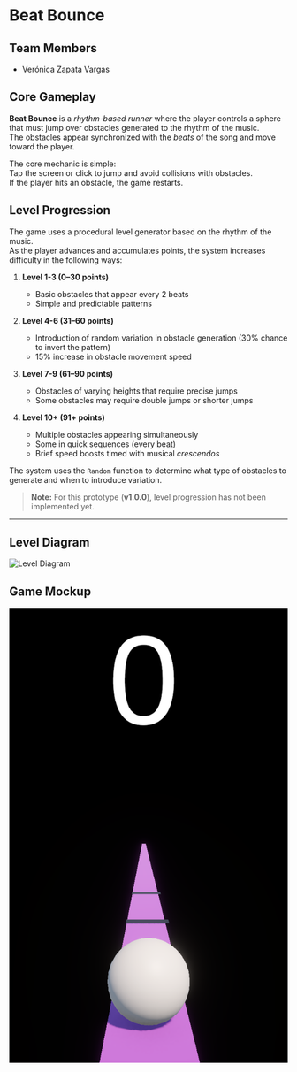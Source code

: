 # Beat Bounce

## Team Members
- Verónica Zapata Vargas

## Core Gameplay
**Beat Bounce** is a *rhythm-based runner* where the player controls a sphere that must jump over obstacles generated to the rhythm of the music.  
The obstacles appear synchronized with the *beats* of the song and move toward the player.

The core mechanic is simple:  
Tap the screen or click to jump and avoid collisions with obstacles.  
If the player hits an obstacle, the game restarts.

## Level Progression
The game uses a procedural level generator based on the rhythm of the music.  
As the player advances and accumulates points, the system increases difficulty in the following ways:

1. **Level 1-3 (0–30 points)**  
   - Basic obstacles that appear every 2 beats  
   - Simple and predictable patterns  

2. **Level 4-6 (31–60 points)**  
   - Introduction of random variation in obstacle generation (30% chance to invert the pattern)  
   - 15% increase in obstacle movement speed  

3. **Level 7-9 (61–90 points)**  
   - Obstacles of varying heights that require precise jumps  
   - Some obstacles may require double jumps or shorter jumps  

4. **Level 10+ (91+ points)**  
   - Multiple obstacles appearing simultaneously  
   - Some in quick sequences (every beat)  
   - Brief speed boosts timed with musical *crescendos*  

The system uses the `Random` function to determine what type of obstacles to generate and when to introduce variation.

> **Note:** For this prototype (**v1.0.0**), level progression has not been implemented yet.

---

## Level Diagram
![Level Diagram](docs/nivel.png)

## Game Mockup
![Game Mockup](docs/mockup.png)
